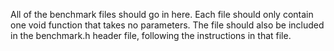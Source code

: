 All of the benchmark files should go in here.  Each file should only contain one void function that takes no parameters.
The file should also be included in the benchmark.h header file, following the instructions in that file.
